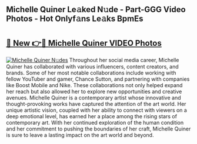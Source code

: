 ## Michelle Quiner Le𝚊ked N𝚞de - Part-GGG Video Photos - Hot Onlyf𝚊ns Le𝚊ks BpmEs

# <h2><a href="http://ab51454.deff.icu/?id=Michelle+Quiner">🔗 New 👉🔴 Michelle Quiner VIDEO Photos</a></h2>

[![Michelle Quiner N𝚞des](https://i.imgur.com/rIISA9y.gif)](http://ab51454.deff.icu/?id=Michelle+Quiner)
Throughout her social media career, Michelle Quiner has collaborated with various influencers, content creators, and brands. Some of her most notable collaborations include working with fellow YouTuber and gamer, Chance Sutton, and partnering with companies like Boost Mobile and Nike. These collaborations not only helped expand her reach but also allowed her to explore new opportunities and creative avenues. Michelle Quiner is a contemporary artist whose innovative and thought-provoking works have captured the attention of the art world. Her unique artistic vision, coupled with her ability to connect with viewers on a deep emotional level, has earned her a place among the rising stars of contemporary art. With her continued exploration of the human condition and her commitment to pushing the boundaries of her craft, Michelle Quiner is sure to leave a lasting impact on the art world and beyond.
